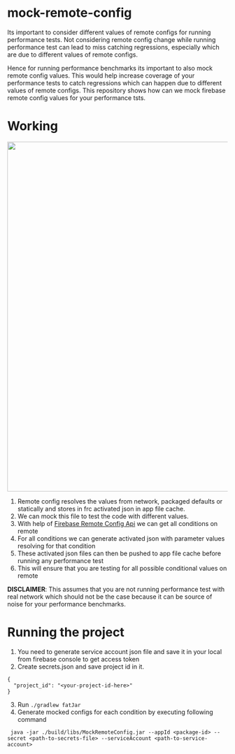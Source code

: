 # mock-remote-config
Its important to consider different values of remote configs for running performance tests. Not considering remote config change while running performance test
can lead to miss catching regressions, especially which are due to different values of remote configs.

Hence for running performance benchmarks its important to also mock remote config values. This would help increase coverage of your performance tests to catch
regressions which can happen due to different values of remote configs. This repository shows how can we mock firebase remote config values for your performance tsts.

# Working

<img src="https://user-images.githubusercontent.com/12881364/185785426-66ec4a4f-1f4a-4164-8d45-860d0a24ae66.png" width=800px/>

1. Remote config resolves the values from network, packaged defaults or statically and stores in frc activated json in app file cache.
2. We can mock this file to test the code with different values.
3. With help of [Firebase Remote Config Api](https://firebase.google.com/docs/reference/remote-config/rest) we can get all conditions on remote 
4. For all conditions we can generate activated json with parameter values resolving for that condition
5. These activated json files can then be pushed to app file cache before running any performance test
6. This will ensure that you are testing for all possible conditional values on remote

**DISCLAIMER**: This assumes that you are not running performance test with real network which should not be the case because it can be source of noise
for your performance benchmarks.

# Running the project

1. You need to generate service account json file and save it in your local from firebase console to get access token
2. Create secrets.json and save project id in it.
```
{
  "project_id": "<your-project-id-here>"
}
```
3. Run `./gradlew fatJar`
4. Generate mocked configs for each condition by executing following command

```
 java -jar ./build/libs/MockRemoteConfig.jar --appId <package-id> --secret <path-to-secrets-file> --serviceAccount <path-to-service-account>
```




